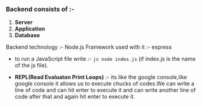 ### Backend consists of :- 

1) **Server**
2) **Application**
3) **Database**

Backend technology :- Node.js
Framework used with it :- express

- to run a JavaScript file write :- ```js node index.js``` (if index.js is the name of the js file).

- **REPL(Read Evaluaton Print Loops)** :- its like the google console,like google console it allows us to execute chucks of codes.We can write a line of code and can hit enter to execute it and can write another line of code after that and again hit enter to execute it.